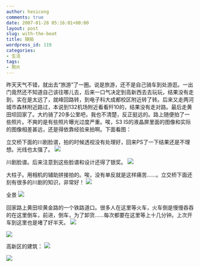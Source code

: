 ```yaml
---
author: hesicong
comments: true
date: 2007-01-28 05:16:01+00:00
layout: post
slug: with-the-beat
title: 随拍
wordpress_id: 119
categories:
- 生活
tags:
- 照片
---
```



昨天天气不错，就出去“旅游”了一圈。说是旅游，还不是自己骑车到处游逛。一出门竟然还不知道自己该往哪儿去，后来一口气决定到高新西去去玩玩，结果没有走到，实在是太远了，就峰回路转，到电子科大成都校区附近转了转。后来又走两河城市森林附近路过，本说到132机场附近看看歼10的，结果没有走对路。最后走黄田坝回家了。大约骑了20多公里吧，我也不清楚，反正挺远的。路上随便拍了一些照片。不爽的是有些照片曝光过度严重。唉，S3 IS的液晶屏里面的图像和实际的图像相差甚远，还是得依靠经验来拍啊。下面看图：

立交桥下面的川剧脸谱，拍的时候透视没有处理好，回来PS了一下结果还是不理想。光线也太强了。
[](/images/2007-1-26/IMG_0267.jpg)![](/images/2007-1-26/image/thumb/IMG_0267.jpg)


川剧脸谱。后来注意到这些脸谱和设计还得了银奖。
[](/images/2007-1-26/IMG_0271.jpg)![](/images/2007-1-26/image/thumb/IMG_0271.jpg)


大柱子。用相机的辅助拼接拍的。唉，没有单反就是这样痛苦……。立交桥下面还刻有很多的川剧的知识，非常好！
[](/images/2007-1-26/1.jpg)![](/images/2007-1-26/image/thumb/1.jpg)


全景
[](/images/2007-1-26/3.jpg)![](/images/2007-1-26/image/thumb/3.jpg)


回家路上黄田坝黄金路的一个铁路道口。很多人在这里等火车，火车倒是慢慢吞吞的在这里倒车，前进，倒车，为了卸货……每次都要在这里等上十几分钟。上次开车到这里也是堵了好半天。
[](/images/2007-1-26/IMG_0285.jpg)![](/images/2007-1-26/image/thumb/IMG_0285.jpg)

[](/images/2007-1-26/IMG_0289.jpg)![](/images/2007-1-26/image/thumb/IMG_0289.jpg)


高新区的建筑：
[](/images/2007-1-26/IMG_0281.jpg)![](/images/2007-1-26/image/thumb/IMG_0281.jpg)

[](/images/2007-1-26/2.jpg)![](/images/2007-1-26/image/thumb/2.jpg)
